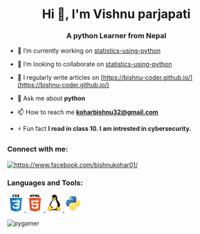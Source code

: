 <h1 align="center">Hi 👋, I'm Vishnu parjapati</h1>
<h3 align="center">A python Learner from Nepal</h3>

- 🔭 I’m currently working on [statistics-using-python](https://github.com/Bishnu-coder/Statscitcs-using-python)

- 👯 I’m looking to collaborate on [statistics-using-python](https://github.com/Bishnu-coder/Statscitcs-using-python)

- 📝 I regularly write articles on [https://bishnu-coder.github.io/](https://bishnu-coder.github.io/)

- 💬 Ask me about **python**

- 📫 How to reach me **koharbishnu32@gmail.com**

- ⚡ Fun fact **I read in class 10. I am intrested in cybersecurity.**

<h3 align="left">Connect with me:</h3>
<p align="left">
<a href="https://fb.com/bishnukohar01/" target="blank"><img align="center" src="https://raw.githubusercontent.com/rahuldkjain/github-profile-readme-generator/master/src/images/icons/Social/facebook.svg" alt="https://www.facebook.com/bishnukohar01/" height="30" width="40" /></a>
</p>

<h3 align="left">Languages and Tools:</h3>
<p align="left"> <a href="https://www.w3schools.com/css/" target="_blank" rel="noreferrer"> <img src="https://raw.githubusercontent.com/devicons/devicon/master/icons/css3/css3-original-wordmark.svg" alt="css3" width="40" height="40"/> </a> <a href="https://www.w3.org/html/" target="_blank" rel="noreferrer"> <img src="https://raw.githubusercontent.com/devicons/devicon/master/icons/html5/html5-original-wordmark.svg" alt="html5" width="40" height="40"/> </a> <a href="https://www.linux.org/" target="_blank" rel="noreferrer"> <img src="https://raw.githubusercontent.com/devicons/devicon/master/icons/linux/linux-original.svg" alt="linux" width="40" height="40"/> </a> <a href="https://www.python.org" target="_blank" rel="noreferrer"> <img src="https://raw.githubusercontent.com/devicons/devicon/master/icons/python/python-original.svg" alt="python" width="40" height="40"/> </a> </p>

<p><img align="center" src="https://github-readme-stats.vercel.app/api/top-langs?username=pygamer&show_icons=true&locale=en&layout=compact" alt="pygamer" /></p>
